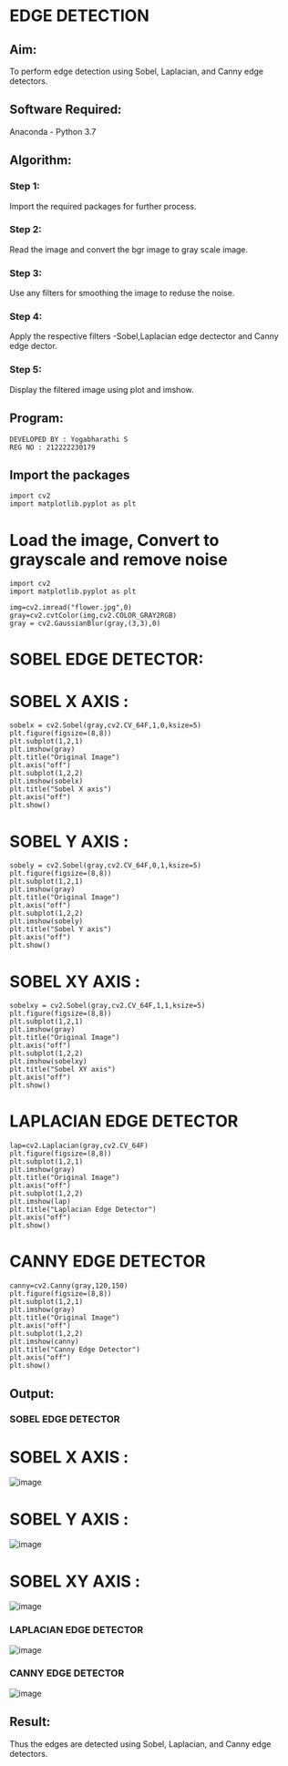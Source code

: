# EDGE DETECTION

## Aim:
To perform edge detection using Sobel, Laplacian, and Canny edge detectors.

## Software Required:
Anaconda - Python 3.7

## Algorithm:
### Step 1:
Import the required packages for further process.

### Step 2:
Read the image and convert the bgr image to gray scale image.

### Step 3:
Use any filters for smoothing the image to reduse the noise.

### Step 4:
Apply the respective filters -Sobel,Laplacian edge dectector and Canny edge dector.

### Step 5:
Display the filtered image using plot and imshow.

## Program:
```
DEVELOPED BY : Yogabharathi S
REG NO : 212222230179
```
## Import the packages
```
import cv2
import matplotlib.pyplot as plt
```
# Load the image, Convert to grayscale and remove noise
```
import cv2
import matplotlib.pyplot as plt

img=cv2.imread("flower.jpg",0)
gray=cv2.cvtColor(img,cv2.COLOR_GRAY2RGB)
gray = cv2.GaussianBlur(gray,(3,3),0)
```
# SOBEL EDGE DETECTOR:
# SOBEL X AXIS :
```
sobelx = cv2.Sobel(gray,cv2.CV_64F,1,0,ksize=5)
plt.figure(figsize=(8,8))
plt.subplot(1,2,1)
plt.imshow(gray)
plt.title("Original Image")
plt.axis("off")
plt.subplot(1,2,2)
plt.imshow(sobelx)
plt.title("Sobel X axis")
plt.axis("off")
plt.show()
```
# SOBEL Y AXIS :
```
sobely = cv2.Sobel(gray,cv2.CV_64F,0,1,ksize=5)
plt.figure(figsize=(8,8))
plt.subplot(1,2,1)
plt.imshow(gray)
plt.title("Original Image")
plt.axis("off")
plt.subplot(1,2,2)
plt.imshow(sobely)
plt.title("Sobel Y axis")
plt.axis("off")
plt.show()
```
# SOBEL XY AXIS :
```
sobelxy = cv2.Sobel(gray,cv2.CV_64F,1,1,ksize=5)
plt.figure(figsize=(8,8))
plt.subplot(1,2,1)
plt.imshow(gray)
plt.title("Original Image")
plt.axis("off")
plt.subplot(1,2,2)
plt.imshow(sobelxy)
plt.title("Sobel XY axis")
plt.axis("off")
plt.show()
```
# LAPLACIAN EDGE DETECTOR
```
lap=cv2.Laplacian(gray,cv2.CV_64F)
plt.figure(figsize=(8,8))
plt.subplot(1,2,1)
plt.imshow(gray)
plt.title("Original Image")
plt.axis("off")
plt.subplot(1,2,2)
plt.imshow(lap)
plt.title("Laplacian Edge Detector")
plt.axis("off")
plt.show()
```
# CANNY EDGE DETECTOR
```
canny=cv2.Canny(gray,120,150)
plt.figure(figsize=(8,8))
plt.subplot(1,2,1)
plt.imshow(gray)
plt.title("Original Image")
plt.axis("off")
plt.subplot(1,2,2)
plt.imshow(canny)
plt.title("Canny Edge Detector")
plt.axis("off")
plt.show()
```
## Output:
### SOBEL EDGE DETECTOR
# SOBEL X AXIS :
![image](https://github.com/Yogabharathi3/EDGE-DETECTION/assets/118899387/186d6a69-325a-4518-83e4-52aeda939b25)


# SOBEL Y AXIS :

![image](https://github.com/Yogabharathi3/EDGE-DETECTION/assets/118899387/21712dde-3f30-4573-8378-740eaead238b)

# SOBEL XY AXIS :

![image](https://github.com/Yogabharathi3/EDGE-DETECTION/assets/118899387/518e030d-141a-4299-b6e5-630aff029de6)

### LAPLACIAN EDGE DETECTOR

![image](https://github.com/Yogabharathi3/EDGE-DETECTION/assets/118899387/4fcac3af-af78-456c-a878-341e1e278cef)

### CANNY EDGE DETECTOR
![image](https://github.com/Yogabharathi3/EDGE-DETECTION/assets/118899387/9bae9993-1abc-4704-9e02-c7582223ff85)

## Result:
Thus the edges are detected using Sobel, Laplacian, and Canny edge detectors.
